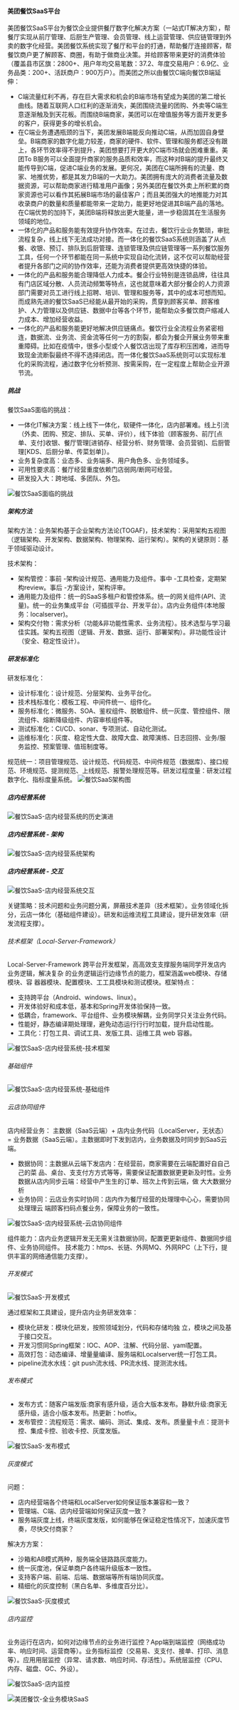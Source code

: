 
#### 美团餐饮SaaS平台

美团餐饮SaaS平台为餐饮企业提供餐厅数字化解决方案（一站式IT解决方案），帮餐厅实现从前厅管理、后厨生产管理、会员管理、线上运营管理、供应链管理到外卖的数字化经营。美团餐饮系统实现了餐厅和平台的打通，帮助餐厅连接顾客，帮餐饮商户更了解顾客、商圈，有助于做商业决策。并给顾客带来更好的消费体验（覆盖县市区旗：2800+、用户年均交易笔数：37.2、年度交易用户：6.9亿、业务品类：200+、活跃商户：900万户）。而美团之所以由餐饮C端向餐饮B端延伸：
- C端流量红利不再，存在巨大需求和机会的B端市场有望成为美团的第二增长曲线。随着互联网人口红利的逐渐消失，美团围绕流量的团购、外卖等C端生意逐渐触及到天花板。而围绕B端商家，美团可以在增值服务等方面开发更多的客户，获得更多的增长机会。
- 在C端业务遭遇瓶颈的当下，美团发展B端能反向推动C端，从而加固自身壁垒。B端商家的数字化能力较差，商家的硬件、软件、管理和服务都还没有跟上，各环节效率得不到提升，美团想要打开更大的C端市场就会困难重重。美团To B服务可以全面提升商家的服务品质和效率，而这种对B端的提升最终又能传导到C端，促进C端业务的发展。更何况，美团在C端所拥有的流量、商家、地推优势，都是其发力B端的一大助力。美团拥有庞大的消费者流量及数据资源，可以帮助商家进行精准用户画像；另外美团在餐饮外卖上所积累的商家资源也可以看作其拓展B端市场的最佳客户；而且美团强大的地推能力对其收录商户的数量和质量都能带来一定助力，能更好地促进其B端产品的落地。在C端优势的加持下，美团B端将释放出更大能量，进一步稳固其在生活服务领域的地位。
- 一体化的产品和服务能有效提升协作效率。在过去，餐饮行业业务繁琐，审批流程复杂，线上线下无法成功对接。而一体化的餐饮SaaS系统则涵盖了从点餐、收银、预订、排队到后厨管理、连锁管理及供应链管理等一系列餐饮服务工具，任何一个环节都能在同一系统中实现自动化流转，这不仅可以帮助经营者提升各部门之间的协作效率，还能为消费者提供更高效快捷的体验。
- 一体化的产品和服务能合理降低人力成本。餐企行业特别是连锁品牌，往往具有门店区域分散、人员流动频繁等特点，这也就意味着大部分餐企的人力资源部门需要对员工进行线上招聘、培训、管理和服务等，其中的成本可想而知。而成熟先进的餐饮SaaS已经能从最开始的采购，贯穿到顾客买单、顾客维护、人力管理以及供应链、数据中台等各个环节，能帮助众多餐饮商户缩减人力成本、增加经营收益。
- 一体化的产品和服务能更好地解决供应链痛点。餐饮行业全流程业务紧密相连，数据流、业务流、资金流等任何一方的割裂，都会为餐企开展业务带来重重障碍。比如在疫情中，很多小型或个人餐饮店出现了库存积压困难，进而导致现金流断裂最终不得不选择闭店。而一体化餐饮SaaS系统则可以实现标准化的采购流程，通过数字化分析预测、按需采购，在一定程度上帮助企业开源节流。

##### 挑战

餐饮SaaS面临的挑战：
- 一体化IT解决方案：线上线下一体化，软硬件一体化，店内部署难。线上引流（外卖、团购、预定、排队、买单、评价），线下体验（顾客服务、前厅[点单、支付]收银、餐厅管理[进销存、经营分析、财务管理、会员营销]、后厨管理[KDS、后厨分单、传菜划单]）。
- 业务复杂度高：业态多、业务端多、用户角色多、业务领域多。
- 可用性要求高：餐厅经营重度依赖门店弱网/断网可经营。
- 研发投入大：跨地域、多团队、外包。

![](/img/saas_architecture_1.png "餐饮SaaS面临的挑战")

##### 架构方法

架构方法：业务架构基于企业架构方法论(TOGAF)，技术架构：采用架构五视图（逻辑架构、开发架构、数据架构、物理架构、运行架构）。架构的关键原则：基于领域驱动设计。

技术架构：
- 架构管控：事前 -架构设计规范、通用能力及组件。事中 -工具检查，定期架构review。事后 -方案设计，架构评审。
- 通用能力及组件：统一的SaaS多租户和管控体系。统一的网关组件(API、流量)。统一的业务集成平台（可插拔平台、开发平台）。店内业务组件(本地服务：localserver)。
- 架构交付物：需求分析（功能&非功能性需求、业务流程）。技术选型与学习最佳实践。架构五视图（逻辑、开发、数据、运行、部署架构）。非功能性设计（安全、稳定性设计）。

##### 研发标准化

研发标准化：
- 设计标准化：设计规范、分层架构、业务平台化。
- 技术栈标准化：模板工程、中间件统一、组件化。
- 服务标准化：微服务、SOA、鉴权组件、脱敏组件、统一灰度、管控组件、限流组件、熔断降级组件、内容审核组件等。
- 测试标准化：CI/CD、sonar、专项测试、自动化测试。
- 运维标准化：灰度、稳定性大盘、故障大盘、故障演练、日志回捞、业务/服务监控、预案管理、值班制度等。

规范统一：项目管理规范、设计规范、代码规范、中间件规范（数据库）、接口规范、环境规范、提测规范、上线规范、报警处理规范等。研发过程度量：研发过程数字化、指标度量系统。
![](/img/saas_architecture.png "餐饮SaaS架构图")

##### 店内经营系统

![](/img/saas_architecture_2.png "餐饮SaaS-店内经营系统的历史演进")

##### 店内经营系统 - 架构

![](/img/saas_architecture_3.png "餐饮SaaS-店内经营系统架构")

##### 店内经营系统 - 交互

![](/img/saas_architecture_4.png "餐饮SaaS-店内经营系统交互")

关键策略：技术问题和业务问题分离，屏蔽技术差异（技术框架）。业务领域化拆分，云店一体化（基础组件建设）。研发和运维流程工具建设，提升研发效率（研发流程支撑）。

###### 技术框架（Local-Server-Framework）

Local-Server-Framework 跨平台开发框架，高高效支支撑服务端同学开发店内业务逻辑，解决复杂 的业务逻辑运行边缘节点的能力，框架涵盖web模块、存储模块、容 器器模块、配置模块、工工具模块和测试模块。框架特点： 
- 支持跨平台（Android、windows、linux）。
- 开发体验好和成本低，基本和Spring开发体验保持一致。
- 低耦合，framework、平台组件、业务模块解耦，业务同学只关注业务代码。
- 性能好，静态编译期处理理，避免动态运行行行时加载，提升启动性能。
- 工具化：打包工具、调试工具、发版工具、运维工具 web 容器。

![](/img/saas_architecture_5.png "餐饮SaaS-店内经营系统-技术框架")

###### 基础组件

![](/img/saas_architecture_6.png "餐饮SaaS-店内经营系统-基础组件")

###### 云店协同组件

店内经营业务： 主数据（SaaS云端）+ 店内业务代码（LocalServer，无状态） = 业务数据（SaaS云端）。主数据即时下发到店内，业务数据及时同步到SaaS云端。
- 数据协同：主数据从云端下发店内：在经营前，商家需要在云端配置好自自己己的菜 品、桌台、支支付方方式等等，需要保证配置数据更更新及时性。业务数据从店内同步云端：经营中产生生的订单、班次上传到云端，做 大大数据分析 
- 业务协同：云店业务实时协同：店内作为餐厅经营的处理理中心心，需要协同处理理云 端顾客扫码点餐业务，保障业务的一致性。

![](/img/saas_architecture_7.png "餐饮SaaS-店内经营系统-云店协同组件")

组件能力：店内业务逻辑开发无无需关注数据协同，配置更更新组件、数据同步组件、业务协同组件。
技术能力：https、长链、外网MQ、外网RPC（上下行，提供丰富的网络通信能力支撑）。

###### 开发模式

![](/img/saas_architecture_8.png "餐饮SaaS-开发模式")

通过框架和工具建设，提升店内业务研发效率：
- 模块化研发：模块化研发，按照领域划分，代码和存储均独 立，模块之间及基于接口交互。
- 开发习惯同Spring框架：IOC、AOP、注解、代码分层、yaml配置。
- 高效打包：动态编译、增量量编译、服务端和Localserver统一打包工具。
- pipeline流水水线：git push流水线、PR流水线、提测流水线。

###### 发布模式

- 发布方式：随客户端发版:商家有感升级，适合大版本发布。静默升级:商家无感升级，适合小版本发布。热更新：hotfix。
- 发布管控：流程规范：需求、编码、测试、集成、发布。质量量卡点：提测卡控、集成卡控、验收卡控、灰度发版。

![](/img/saas_architecture_9.png "餐饮SaaS-发布模式")

###### 灰度模式

问题：
- 店内经营端各个终端和LocalServer如何保证版本兼容和一致？
- 管理端、C端、店内经营端如何保证灰度一致？
- 服务端灰度上线，终端灰度发版，如何能够在保证稳定性情况下，加速灰度节奏，尽快交付商家？ 

解决方方案：
- 沙箱和AB模式两种，服务端全链路路灰度能力。
- 统一灰度池，保证单商户各终端升级版本一致性。
- 支持客户端、前端、后端、数据端等所有端协同灰度。
- 精细化的灰度控制（黑白名单、多维度百分比）。

![](/img/saas_architecture_10.png "餐饮SaaS-灰度模式")

###### 店内监控

业务运行在店内，如何对边缘节点的业务进行监控？App端到端监控（网络成功率、响应时间、运营商等）。业务指标监控（交易易、支支付、接单、打印、消息等）。应用用层监控（异常、请求数、响应时间、存活性）。系统层监控（CPU、内存、磁盘、GC、外设）。

![](/img/saas_architecture_11.png "餐饮SaaS-店内监控")

![](/img/saas_architecture_12.png "美团餐饮-全业务模块SaaS")

